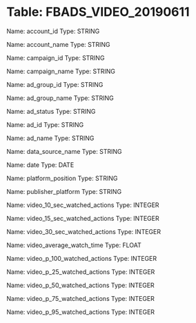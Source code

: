 Table: FBADS_VIDEO_20190611
===========================

Name: account_id
Type: STRING

Name: account_name
Type: STRING

Name: campaign_id
Type: STRING

Name: campaign_name
Type: STRING

Name: ad_group_id
Type: STRING

Name: ad_group_name
Type: STRING

Name: ad_status
Type: STRING

Name: ad_id
Type: STRING

Name: ad_name
Type: STRING

Name: data_source_name
Type: STRING

Name: date
Type: DATE

Name: platform_position
Type: STRING

Name: publisher_platform
Type: STRING

Name: video_10_sec_watched_actions
Type: INTEGER

Name: video_15_sec_watched_actions
Type: INTEGER

Name: video_30_sec_watched_actions
Type: INTEGER

Name: video_average_watch_time
Type: FLOAT

Name: video_p_100_watched_actions
Type: INTEGER

Name: video_p_25_watched_actions
Type: INTEGER

Name: video_p_50_watched_actions
Type: INTEGER

Name: video_p_75_watched_actions
Type: INTEGER

Name: video_p_95_watched_actions
Type: INTEGER


